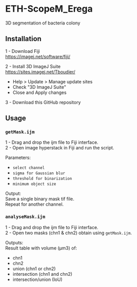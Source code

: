 # ETH-ScopeM_Erega
3D segmentation of bacteria colony

## Installation  
1 - Download Fiji    
https://imagej.net/software/fiji/  

2 - Install 3D ImageJ Suite  
https://sites.imagej.net/Tboudier/  
- Help > Update > Manage update sites  
- Check "3D ImageJ Suite"  
- Close and Apply changes  

3 - Download this GitHub repository  

## Usage
### `getMask.ijm` 
1 - Drag and drop the ijm file to Fiji interface.  
2 - Open image hyperstack in Fiji and run the script. 

Parameters:
- `select channel`  
- `sigma for Gaussian blur`  
- `threshold for binarization`  
- `minimum object size` 

Output:  
Save a single binary mask tif file.  
Repeat for another channel.

### `analyseMask.ijm`  
1 - Drag and drop the ijm file to Fiji interface.   
2 - Open two masks (chn1 & chn2) obtain using `getMask.ijm`. 

Outputs:  
Result table with volume (µm3) of:
 - chn1
 - chn2
 - union (chn1 or chn2)
 - intersection (chn1 and chn2)
 - intersection/union (IoU)  

